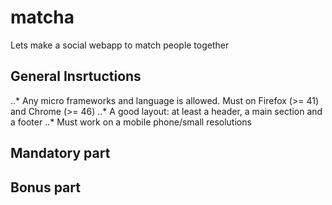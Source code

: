 # matcha
Lets make a social webapp to match people together

## General Insrtuctions
..* Any micro frameworks and language is allowed. Must on Firefox (>= 41) and Chrome (>= 46)
..* A good layout: at least a header, a main section and a footer
..* Must work on a mobile phone/small resolutions

## Mandatory part


## Bonus part
